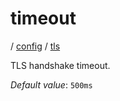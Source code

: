# timeout

/ [config](/ref/config/index.md) / [tls](/ref/config/config/tls/index.md)

TLS handshake timeout.

_Default value_: `500ms`
